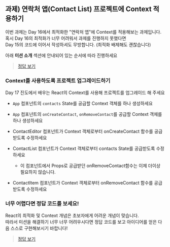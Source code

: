 ## 과제) 연락처 앱(Contact List) 프로젝트에 Context 적용하기

이번 과제는 Day 16에서 최적화한 "연락처 앱"에 Context를 적용해보는 과제입니다.  
혹시 Day 16의 최적화가 너무 어려워서 과제를 진행하지 못했다면  
Day 15의 코드에 이어서 작성하셔도 무방합니다. (최적화 배제해도 괜찮습니다)

아래 **미션 소개** 섹션에 안내되어 있는 순서에 따라 진행하세요

> [정답 보기](https://github.com/winterlood/onebite-react-challenge/blob/main/missions/day17/answer)

### Context를 사용하도록 프로젝트 업그레이드하기

Day 17 진도에서 배우는 React의 Context를 사용해 프로젝트를 업그레이드 해 주세요

- `App` 컴포넌트의 `contacts` State를 공급할 Context 객체를 하나 생성하세요
- `App` 컴포넌트의 `onCreateContact`, `onRemoveContact`를 공급할 Context 객체를 하나 생성하세요

- ContactEditor 컴포넌트가 Context 객체로부터 onCreateContact 함수를 공급받도록 수정하세요
- ContactList 컴포넌트가 Context 객체로부터 contacts State를 공급받도록 수정하세요
  - 이 컴포넌트에서 Props로 공급받던 onRemoveContact함수는 이제 더이상 필요하지 않습니다.
- ContactItem 컴포넌트가 Context 객체로부터 onRemoveContact 함수를 공급받도록 수정하세요

### 너무 어렵다면 정답 코드를 보세요!

React의 최적화 및 Context 개념은 초보자에게 어려운 개념이 맞습니다.  
따라서 미션을 해결하기 너무 너무 어려우시다면 정답 코드를 보고 아이디어를 얻은 다음 스스로 구현해보시기 바랍니다!

> [정답 보기](https://github.com/winterlood/onebite-react-challenge/blob/main/missions/day17/answer)
